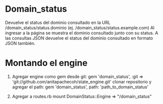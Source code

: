 # Domain_status
Devuelve el status del dominio consultado en la URL /domain_status/status.dominio (ej. /domain_status/status.example.com)
Al ingresar a la página se muestra el dominio consultado junto con su status. A las consultas JSON devuelve el status del dominio consultado en formato JSON también.

# Montando el engine
1. Agregar engine como gem
	desde git:
		gem 'domain_status', :git => 'git://github.com/anitapachecoh/state_engine.git'
	clonar repositorio y agregar el path:
		gem 'domain_status', path: 'path_to_domain_status'

2. Agregar a routes.rb
	mount DomainStatus::Engine => "/domain_status"
